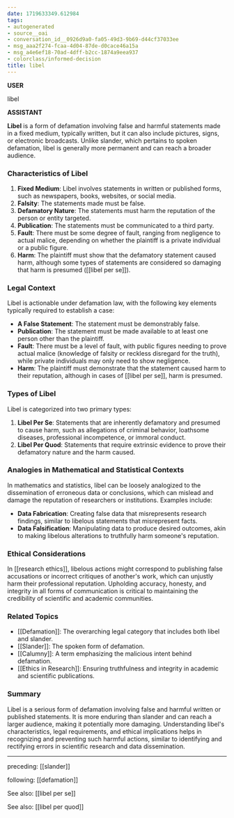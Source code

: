 ```yaml
---
date: 1719633349.612984
tags:
- autogenerated
- source__oai
- conversation_id__0926d9a0-fa05-49d3-9b69-d44cf37033ee
- msg_aaa2f274-fcaa-4d04-87de-d0cace46a15a
- msg_a4e6ef18-70ad-4dff-b2cc-1874a9eea937
- colorclass/informed-decision
title: libel
---
```


**USER**

libel


**ASSISTANT**

**Libel** is a form of defamation involving false and harmful statements made in a fixed medium, typically written, but it can also include pictures, signs, or electronic broadcasts. Unlike slander, which pertains to spoken defamation, libel is generally more permanent and can reach a broader audience.

### Characteristics of Libel

1. **Fixed Medium**: Libel involves statements in written or published forms, such as newspapers, books, websites, or social media.
2. **Falsity**: The statements made must be false.
3. **Defamatory Nature**: The statements must harm the reputation of the person or entity targeted.
4. **Publication**: The statements must be communicated to a third party.
5. **Fault**: There must be some degree of fault, ranging from negligence to actual malice, depending on whether the plaintiff is a private individual or a public figure.
6. **Harm**: The plaintiff must show that the defamatory statement caused harm, although some types of statements are considered so damaging that harm is presumed ([[libel per se]]).

### Legal Context

Libel is actionable under defamation law, with the following key elements typically required to establish a case:

- **A False Statement**: The statement must be demonstrably false.
- **Publication**: The statement must be made available to at least one person other than the plaintiff.
- **Fault**: There must be a level of fault, with public figures needing to prove actual malice (knowledge of falsity or reckless disregard for the truth), while private individuals may only need to show negligence.
- **Harm**: The plaintiff must demonstrate that the statement caused harm to their reputation, although in cases of [[libel per se]], harm is presumed.

### Types of Libel

Libel is categorized into two primary types:

1. **Libel Per Se**: Statements that are inherently defamatory and presumed to cause harm, such as allegations of criminal behavior, loathsome diseases, professional incompetence, or immoral conduct.
2. **Libel Per Quod**: Statements that require extrinsic evidence to prove their defamatory nature and the harm caused.

### Analogies in Mathematical and Statistical Contexts

In mathematics and statistics, libel can be loosely analogized to the dissemination of erroneous data or conclusions, which can mislead and damage the reputation of researchers or institutions. Examples include:

- **Data Fabrication**: Creating false data that misrepresents research findings, similar to libelous statements that misrepresent facts.
- **Data Falsification**: Manipulating data to produce desired outcomes, akin to making libelous alterations to truthfully harm someone's reputation.

### Ethical Considerations

In [[research ethics]], libelous actions might correspond to publishing false accusations or incorrect critiques of another's work, which can unjustly harm their professional reputation. Upholding accuracy, honesty, and integrity in all forms of communication is critical to maintaining the credibility of scientific and academic communities.

### Related Topics

- [[Defamation]]: The overarching legal category that includes both libel and slander.
- [[Slander]]: The spoken form of defamation.
- [[Calumny]]: A term emphasizing the malicious intent behind defamation.
- [[Ethics in Research]]: Ensuring truthfulness and integrity in academic and scientific publications.

### Summary

Libel is a serious form of defamation involving false and harmful written or published statements. It is more enduring than slander and can reach a larger audience, making it potentially more damaging. Understanding libel's characteristics, legal requirements, and ethical implications helps in recognizing and preventing such harmful actions, similar to identifying and rectifying errors in scientific research and data dissemination.


---

preceding: [[slander]]  


following: [[defamation]]

See also: [[libel per se]]


See also: [[libel per quod]]
